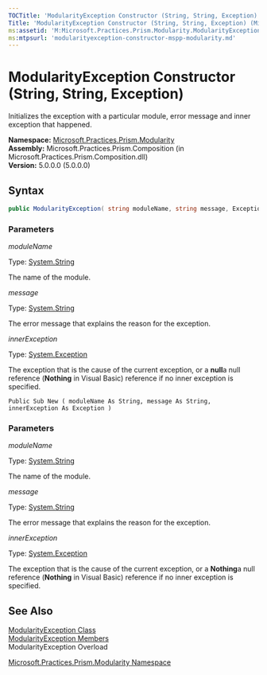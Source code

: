 ```yaml
---
TOCTitle: 'ModularityException Constructor (String, String, Exception)'
Title: 'ModularityException Constructor (String, String, Exception) (Microsoft.Practices.Prism.Modularity)'
ms:assetid: 'M:Microsoft.Practices.Prism.Modularity.ModularityException.\#ctor(System.String,System.String,System.Exception)'
ms:mtpsurl: 'modularityexception-constructor-mspp-modularity.md'
---
```



# ModularityException Constructor (String, String, Exception)

Initializes the exception with a particular module, error message and inner exception that happened.

**Namespace:** [Microsoft.Practices.Prism.Modularity](/patterns-practices/reference/mspp-modularity-namespace)  
**Assembly:** Microsoft.Practices.Prism.Composition (in Microsoft.Practices.Prism.Composition.dll)  
**Version:** 5.0.0.0 (5.0.0.0)

## Syntax

```C#
public ModularityException( string moduleName, string message, Exception innerException )
```

### Parameters

*moduleName*

Type: [System.String](http://msdn.microsoft.com/en-us/library/s1wwdcbf)

The name of the module.

*message*

Type: [System.String](http://msdn.microsoft.com/en-us/library/s1wwdcbf)

The error message that explains the reason for the exception.

*innerException*

Type: [System.Exception](http://msdn.microsoft.com/en-us/library/c18k6c59)

The exception that is the cause of the current exception, or a **null**a null reference (**Nothing** in Visual Basic) reference if no inner exception is specified.


```VB
Public Sub New ( moduleName As String, message As String, innerException As Exception )
```

### Parameters

*moduleName*

Type: [System.String](http://msdn.microsoft.com/en-us/library/s1wwdcbf)

The name of the module.

*message*

Type: [System.String](http://msdn.microsoft.com/en-us/library/s1wwdcbf)

The error message that explains the reason for the exception.

*innerException*

Type: [System.Exception](http://msdn.microsoft.com/en-us/library/c18k6c59)

The exception that is the cause of the current exception, or a **Nothing**a null reference (**Nothing** in Visual Basic) reference if no inner exception is specified.


## See Also

[ModularityException Class](/patterns-practices/reference/modularityexception-class-mspp-modularity)  
[ModularityException Members](/patterns-practices/reference/modularityexception-members-mspp-modularity)  
ModularityException Overload

[Microsoft.Practices.Prism.Modularity Namespace](/patterns-practices/reference/mspp-modularity-namespace)  